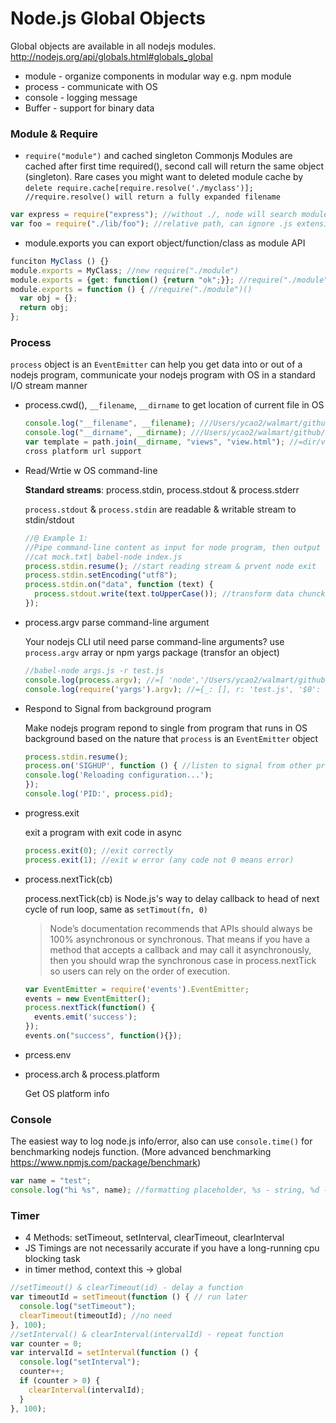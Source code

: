 # Node.js Global Objects

Global objects are available in all nodejs modules. http://nodejs.org/api/globals.html#globals_global 

- module - organize components in modular way e.g. npm module
- process - communicate with OS 
- console - logging message
- Buffer - support for binary data

### Module & Require
- `require("module")` and cached singleton
 Commonjs Modules are cached after first time required(), second call will return the same object (singleton).
 Rare cases you might want to deleted module cache by `delete require.cache[require.resolve('./myclass')]; //require.resolve() will return a fully expanded filename`  
 
 ```js
 var express = require("express"); //without ./, node will search module  in local./node_modules first, then global/node_modules, if find create cached singleton
 var foo = require("./lib/foo"); //relative path, can ignore .js extension
```

- module.exports
you can export object/function/class as module API

```js
funciton MyClass () {}
module.exports = MyClass; //new require("./module")
module.exports = {get: function() {return "ok";}}; //require("./module").get()
module.exports = function () { //require("./module")()
  var obj = {};
  return obj;
};
```

### Process

`process` object is an `EventEmitter` can help you get data into or out of a nodejs program, communicate your nodejs program with OS in a standard I/O stream manner

- process.cwd(), `__filename`, `__dirname` to get location of current file in OS

  ```js
  console.log("__filename", __filename); ///Users/ycao2/walmart/github/codepath-nodejs/index.js
  console.log("__dirname", __dirname); ///Users/ycao2/walmart/github/codepath-nodejs
  var template = path.join(__dirname, "views", "view.html"); //=dir/views/view.html, use path.join for 
  cross platform url support
  ```    

- Read/Wrtie w OS command-line

  __Standard streams__: process.stdin, process.stdout & process.stderr
  
  `process.stdout` & `process.stdin` are readable & writable stream to stdin/stdout 
  
  ```js
  //@ Example 1: 
  //Pipe command-line content as input for node program, then output to command-line
  //cat mock.txt| babel-node index.js
  process.stdin.resume(); //start reading stream & prvent node exit
  process.stdin.setEncoding("utf8");
  process.stdin.on("data", function (text) {
    process.stdout.write(text.toUpperCase()); //transform data chunck to uppercase output 
  });
  ```

- process.argv parse command-line argument

  Your nodejs CLI util need parse command-line arguments? use `process.argv` array or npm yargs package (transfor an object)
  
  ```js
  //babel-node args.js -r test.js
  console.log(process.argv); //=[ 'node','/Users/ycao2/walmart/github/codepath-nodejs/args.js','-r','test.js' ]
  console.log(require('yargs').argv); //={_: [], r: 'test.js', '$0': 'args.js'}
  ```

- Respond to Signal from background program 

  Make nodejs program repond to single from program that runs in OS background based on the nature that `process` is an `EventEmitter` object
  
  ```js
  process.stdin.resume();
  process.on('SIGHUP', function () { //listen to signal from other process
  console.log('Reloading configuration...');
  });
  console.log('PID:', process.pid);
  ```      
  
- progress.exit

  exit a program with exit code in async

  ```js
  process.exit(0); //exit correctly
  process.exit(1); //exit w error (any code not 0 means error)
  ```
  
- process.nextTick(cb)  
  
  process.nextTick(cb) is Node.js's way to delay callback to head of next cycle of run loop, same as `setTimout(fn, 0)`
  
  > Node’s documentation recommends that APIs should always be 100% asynchronous
  or synchronous. That means if you have a method that accepts a callback and may call it asynchronously, then you should wrap the synchronous case in process.nextTick
  so users can rely on the order of execution.
  
  ```js
  var EventEmitter = require('events').EventEmitter;
  events = new EventEmitter();
  process.nextTick(function() {
    events.emit('success');
  });  
  events.on("success", function(){});
  ```  
- prcess.env 

- process.arch & process.platform

  Get OS platform info   
 
### Console
The easiest way to log node.js info/error, also can use `console.time()` for benchmarking nodejs function. (More advanced benchmarking https://www.npmjs.com/package/benchmark)
```js
var name = "test";
console.log("hi %s", name); //formatting placeholder, %s - string, %d - Number, %j-JSON
```   

### Timer
- 4 Methods: setTimeout, setInterval, clearTimeout, clearInterval
- JS Timings are not necessarily accurate if you have a long-running cpu blocking task
- in timer method, context this -> global

```js
//setTimeout() & clearTimeout(id) - delay a function
var timeoutId = setTimeout(function () { // run later
  console.log("setTimeout");
  clearTimeout(timeoutId); //no need
}, 100);
//setInterval() & clearInterval(intervalId) - repeat function
var counter = 0;
var intervalId = setInterval(function () {
  console.log("setInterval");
  counter++;
  if (counter > 0) {
    clearInterval(intervalId);
  }
}, 100);
```    
